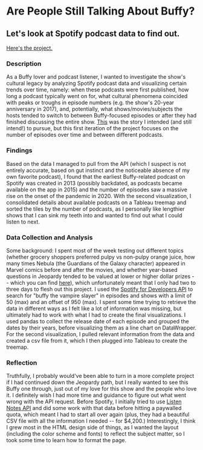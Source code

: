 # Are People Still Talking About Buffy?
## Let's look at Spotify podcast data to find out.
<a href="https://florinasutanto.github.io/buffy-podcasts/">Here's the project.</a>


### Description
As a Buffy lover and podcast listener, I wanted to investigate the show's cultural legacy by analyzing Spotify podcast data and visualizing certain trends over time, namely: when these podcasts were first published, how long a podcast typically went on for, what cultural phenomena coincided with peaks or troughs in episode numbers (e.g. the show's 20-year anniversary in 2017), and, potentially, what shows/movies/subjects the hosts tended to switch to between Buffy-focused episodes or after they had finished discussing the entire show. <u>This</u> was the story I intended (and still intend!) to pursue, but this first iteration of the project focuses on the number of episodes over time and between different podcasts. 

### Findings
Based on the data I managed to pull from the API (which I suspect is not entirely accurate, based on gut instinct and the noticeable absence of my own favorite podcast), I found that the earliest Buffy-related podcast on Spotify was created in 2013 (possibly backdated, as podcasts became available on the app in 2015) and the number of episodes saw a massive rise on the onset of the pandemic in 2020. With the second visualization, I consolidated details about available podcasts on a Tableau treemap and sorted the tiles by the number of podcasts, as I personally like lengthier shows that I can sink my teeth into and wanted to find out what I could listen to next.

### Data Collection and Analysis
Some background: I spent most of the week testing out different topics (whether grocery shoppers preferred pulpy vs non-pulpy orange juice, how many times Nebula (the Guardians of the Galaxy character) appeared in Marvel comics before and after the movies, and whether year-based questions in Jeopardy tended to be valued at lower or higher dollar prizes -- which you can find <a href="https://www.datawrapper.de/_/dVC0j/">here</a>), which unfortunately meant that I only had two to three days to flesh out this project. I used the <a href="https://developer.spotify.com/documentation/web-api/reference/search">Spotify for Developers API</a> to search for "buffy the vampire slayer" in episodes and shows with a limit of 50 (max) and an offset of 950 (max). I spent some time trying to retrieve the data in different ways as I felt like a lot of information was missing, but ultimately had to work with what I had to create the final visualizations. I used pandas to collect the release date of each episode and grouped the dates by their years, before visualizing them as a line chart on DataWrapper. For the second visualization, I pulled relevant information from the data and created a csv file from it, which I then plugged into Tableau to create the treemap. 

### Reflection
Truthfully, I probably would've been able to turn in a more complete project if I had continued down the Jeopardy path, but I really wanted to see this Buffy one through, just out of my love for this show and the people who love it. I definitely wish I had more time and guidance to figure out what went wrong with the API request. Before Spotify, I initially tried to use <a href="https://www.listennotes.com/api/">Listen Notes API</a> and did some work with that data before hitting a paywalled quota, which meant I had to start all over again (plus, they had a beautiful CSV file with all the information I needed -- for $4,200.) Interestingly, I think I grew most in the HTML design side of things, as I wanted the layout (including the color scheme and fonts) to reflect the subject matter, so I took some time to learn how to format the page. 

